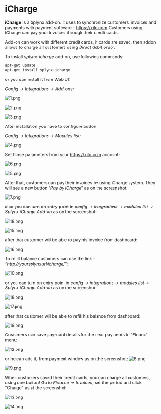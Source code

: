 iCharge
==================

**iCharge** is a Splynx add-on. It uses to synchronize customers, invoices and payments with payment software - https://xilo.com Customers using iCharge can pay your invoices through their credit cards.

Add-on can work with different credit cards, if cards are saved, then addon allows to charge all customers using *Direct debit order*.


To install *splynx-icharge* add-on, use following commands:


```bash
apt-get update
apt-get install splynx-icharge
```
or you can install it from Web UI:

*Config → Integrations → Add-ons:*

![1.png](1.png)

![2.png](2.png)

![3.png](3.png)

After installation you have to configure addon:

*Config → Integrations → Modules list:*

![4.png](4.png)

Set those parameters from your https://xilo.com account:

![6.png](6.png)

![5.png](5.png)

After that, customers can pay their invoices by using iCharge system. They will see a new button *"Pay by iCharge"* as on the screenshot:

![7.png](7.png)

also you can turn on entry point in *config -> integrations -> modules list -> Splynx iCharge Add-on* as on the screenshot:

![18.png](18.png)

![15.png](15.png)

after that customer will be able to pay his invoice from dashboard:

![16.png](16.png)

To refill balance customers can use the link - *“http://yoursplynxurl/icharge/”*:

![10.png](10.png)

or you can turn on entry point in *config -> integrations -> modules list -> Splynx iCharge Add-on* as on the screenshot:

![18.png](18.png)

![17.png](17.png)

after that customer will be able to refill his balance from dashboard:

![19.png](19.png)

Customers can save pay-card details for the next payments in "Financ" menu:

![12.png](12.png)

or he can add it, from payment window as on the screenshot:
![8.png](8.png)

![9.png](9.png)

When customers saved their credit cards, you can charge all customers, using one button! Go to *Finance → Invoices*, set the period and click "Charge" as at the screenshot:

![13.png](13.png)

![14.png](14.png)
